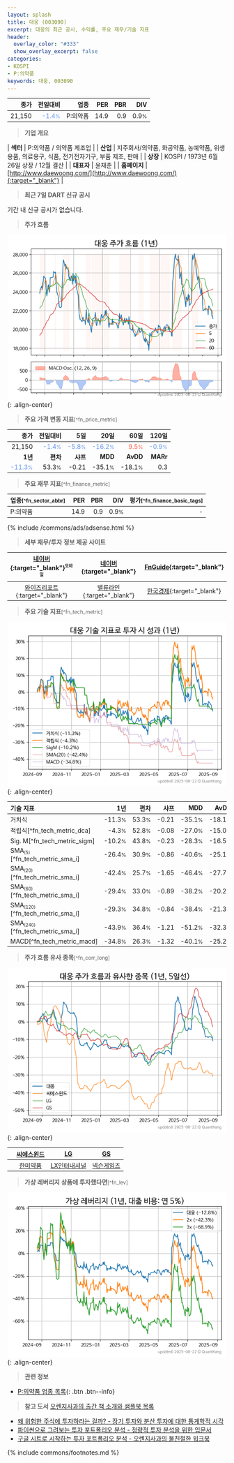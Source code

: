 ```yaml
---
layout: splash
title: 대웅 (003090)
excerpt: 대웅의 최근 공시, 수익률, 주요 재무/기술 지표
header:
  overlay_color: "#333"
  show_overlay_excerpt: false
categories:
- KOSPI
- P:의약품
keywords: 대웅, 003090
---
```


| **종가** | **전일대비** | **업종** | **PER** | **PBR** | **DIV** |
| -------: | -----------: | -------: | ------: | ------: | ------: |
| 21,150 | <span style="color: cornflowerblue">-1.4<small>%</small></span> | P:의약품 | 14.9 | 0.9 | 0.9<small>%</small> |

<!-- more -->


> **기업 개요**<a id="company"></a>

| <span style="white-space:nowrap;">**섹터**</span> | P:의약품 / 의약품 제조업 |
| <span style="white-space:nowrap;">**산업**</span> | 지주회사/의약품, 화공약품, 농예약품, 위생용품, 의료용구, 식품, 전기전자기구, 부품 제조, 판매 |
| <span style="white-space:nowrap;">**상장**</span> | KOSPI / 1973년 6월 26일 상장 / 12월 결산 |
| <span style="white-space:nowrap;">**대표자**</span> | 윤재춘 |
| <span style="white-space:nowrap;">**홈페이지**</span> | [http://www.daewoong.com/](http://www.daewoong.com/){:target="_blank"} |


> **최근 7일 DART 신규 공시**<a id="dart"></a>

기간 내 신규 공시가 없습니다.


> **주가 흐름**<a id="price"></a>

![003090](/stock/images/003090.png){: .align-center}


> **주요 가격 변동 지표**<small>[^fn_price_metric]</small>

| **종가** | **전일대비** | **5일** | **20일** | **60일** | **120일** |
| -------: | -----------: | ------: | -------: | -------: | --------: |
| 21,150 | <span style="color: cornflowerblue">-1.4<small>%</small></span> | <span style="color: cornflowerblue">-5.8<small>%</small></span> | <span style="color: cornflowerblue">-16.2<small>%</small></span> | <span style="color: tomato">9.5<small>%</small></span> | <span style="color: cornflowerblue">-0.9<small>%</small></span> |
| **1년** | **편차** | **샤프** | **MDD** | **AvDD** | **MARr** |
| <span style="color: cornflowerblue">-11.3<small>%</small></span> | 53.3<small>%</small> | -0.21 | -35.1<small>%</small> | -18.1<small>%</small> | 0.3 |


> **주요 재무 지표**<small>[^fn_finance_metric]</small>

| **업종**<small>[^fn_sector_abbr]</small> | **PER** | **PBR** | **DIV** | **평가**<small>[^fn_finance_basic_tags]</small> |
| :--------------------------------------- | ------: | ------: | ------: | ----------------------------------------------: |
| P:의약품 | 14.9 | 0.9 | 0.9<small>%</small> | - |



{% include /commons/ads/adsense.html %}

> **세부 재무/투자 정보 제공 사이트**

| [네이버](https://m.stock.naver.com/domestic/stock/003090/finance/summary){:target="_blank"}<sup><small>모바일</small></sup> | [네이버](https://finance.naver.com/item/coinfo.naver?code=003090){:target="_blank"} | [FnGuide](https://comp.fnguide.com/SVO2/ASP/SVD_Invest.asp?gicode=A003090&MenuYn=Y){:target="_blank"} |
| :---: | :---: | :---: |
| [와이즈리포트](https://comp.wisereport.co.kr/company/c1040001.aspx?cmp_cd=003090){:target="_blank"} | [밸류라인](https://www.valueline.co.kr/finance/summary/003090){:target="_blank"} | [한국경제](https://markets.hankyung.com/stock/003090/financial-summary){:target="_blank"} |


> **주요 기술 지표**<small>[^fn_tech_metric]</small>


![003090](/stock/images/003090_tech.png){: .align-center}

| **기술 지표** | **1년** | **편차** | **샤프** | **MDD** | **AvDD** |
| :------------ | ------: | -----------: | -------: | ------: | -------: |
| 거치식 | -11.3<small>%</small> | 53.3<small>%</small> | -0.21 | -35.1<small>%</small> | -18.1<small>%</small> |
| 적립식[^fn_tech_metric_dca] | -4.3<small>%</small> | 52.8<small>%</small> | -0.08 | -27.0<small>%</small> | -15.0<small>%</small> |
| Sig. M[^fn_tech_metric_sigm] | -10.2<small>%</small> | 43.8<small>%</small> | -0.23 | -28.3<small>%</small> | -16.5<small>%</small> |
| SMA<small><sub>(5)</sub></small>[^fn_tech_metric_sma_i] | -26.4<small>%</small> | 30.9<small>%</small> | -0.86 | -40.6<small>%</small> | -25.1<small>%</small> |
| SMA<small><sub>(20)</sub></small>[^fn_tech_metric_sma_i] | -42.4<small>%</small> | 25.7<small>%</small> | -1.65 | -46.4<small>%</small> | -27.7<small>%</small> |
| SMA<small><sub>(60)</sub></small>[^fn_tech_metric_sma_i] | -29.4<small>%</small> | 33.0<small>%</small> | -0.89 | -38.2<small>%</small> | -20.2<small>%</small> |
| SMA<small><sub>(120)</sub></small>[^fn_tech_metric_sma_i] | -29.3<small>%</small> | 34.8<small>%</small> | -0.84 | -38.4<small>%</small> | -21.3<small>%</small> |
| SMA<small><sub>(240)</sub></small>[^fn_tech_metric_sma_i] | -43.9<small>%</small> | 36.4<small>%</small> | -1.21 | -51.2<small>%</small> | -32.3<small>%</small> |
| MACD[^fn_tech_metric_macd] | -34.8<small>%</small> | 26.3<small>%</small> | -1.32 | -40.1<small>%</small> | -25.2<small>%</small> |


> **주가 흐름 유사 종목**<a id="corr"></a><small>[^fn_corr_long]</small>

![003090](/stock/images/003090_corr.png){: .align-center}

|       | [씨에스윈드](/112610/) | [LG](/003550/) | [GS](/078930/) |
| :---: | :------------------------------------: | :------------------------------------: | :------------------------------------: |
|       | [한미약품](/128940/) | [LX인터내셔널](/001120/) | [넥슨게임즈](/225570/) |


> **가상 레버리지 상품에 투자했다면**<a id="2x"></a><small>[^fn_lev]</small>

![003090](/stock/images/003090_2x.png){: .align-center}


> **관련 정보**

- [P:의약품 업종 목록](/stats/sector/kospi_업종_의약품_종목/){: .btn .btn--info}

> **참고 도서** [오렌지사과의 출간 책 소개와 샘플북 목록](https://kongdori.tistory.com/691)

- [왜 위험한 주식에 투자하라는 걸까? - 장기 투자와 분산 투자에 대한 통계학적 시각](https://kongdori.tistory.com/421)
- [파이썬으로 그려보는 투자 포트폴리오 분석  - 정량적 투자 분석을 위한 입문서](https://kongdori.tistory.com/643)
- [구글 시트로 시작하는 투자 포트폴리오 분석 - 오렌지사과의 불친절한 워크북](https://kongdori.tistory.com/449)


{% include commons/footnotes.md %}
